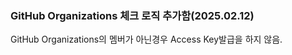### GitHub Organizations 체크 로직 추가함(2025.02.12)

GitHub Organizations의 멤버가 아닌경우 Access Key발급을 하지 않음.
